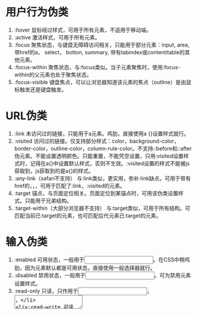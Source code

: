# 用户行为伪类
1. :hover
  鼠标经过样式，可用于所有元素，不适用于移动端。
2. :active
  激活样式，可用于所有元素。
3. :focus
  聚焦状态，与键盘无障碍访问相关，只能用于部分元素：input, area, 带href的a， select， botton, summary, 带有tabindex或contentitable的其他元素。
4. :focus-within
  聚焦状态，与:focus类似。当子元素聚焦时，使用:focus-within的父元素也处于聚焦状态。
5. :focus-visible
  键盘焦点，可以让浏览器知道该元素的焦点（outline）是由鼠标触发还是键盘触发。

# URL伪类
1. :link
  未访问过的链接，只能用于a元素。鸡肋，直接使用a {}设置样式就行。
2. :visited
  访问过的链接。仅支持部分样式：color，background-color，border-color，outline-color，column-rule-color。不支持::before和::after伪元素。不能设置透明颜色。只能重置，不能凭空设置，只用:visited设置样式时，记得在a{}中设置默认样式，否则不生效。:visited设置的样式不能被js获取到，js获取到的是a{}的样式。
3. :any-link（safari不支持）
  与:link类似，更实用，弥补:link缺点。可用于带有href的<a>，<link>，<area>，可用于匹配了:link，:visited的元素。
4. :target
  锚点，与页面定位相关。页面定位到某锚点时，可用该伪类设置样式。只能用于兄弟结构。
5. :target-within（大部分浏览器不支持）
  与:target类似，可用于所有结构。可匹配当前已:target的元素，也可匹配后代元素已:target的元素。

# 输入伪类
1. :enabled
  可用状态，一般用于<input>。在CSS中稍鸡肋，因为元素默认都是可用状态，直接使用一般选择器就行。
2. :disabled
  禁用状态，一般用于<input>。可为禁用元素设置样式。
3. :read-only
  只读，只作用于<input>，<textarea>。
4. :read-write
  可读写，只作用于<input>，<textarea>。
5. :placeholder-shown
  占位符显示，作用于带有placeholder的<input>。可用于material design风格。
6. :defalut
  默认选项，只作用于表单元素，表单元素默认时匹配。如，下拉列表中的其中一个option被默认选中，会匹配。
7. :checked
  选中选项，与单选框，复选框密切相关。只能匹配标准表单控件元素。
